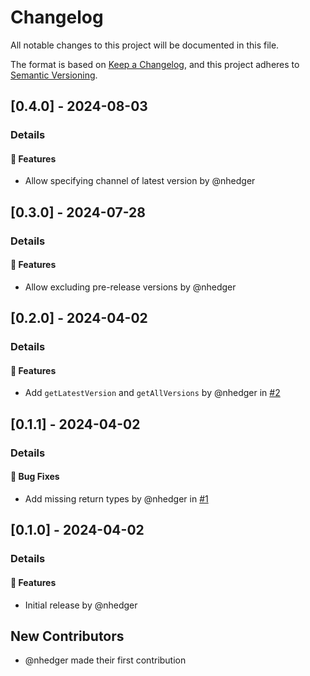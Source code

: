 # Changelog

All notable changes to this project will be documented in this file.

The format is based on [Keep a Changelog](https://keepachangelog.com/en/1.0.0/),
and this project adheres to [Semantic Versioning](https://semver.org/spec/v2.0.0.html).

## [0.4.0] - 2024-08-03
### Details
#### <!-- 0 -->🚀  Features
- Allow specifying channel of latest version by @nhedger

## [0.3.0] - 2024-07-28
### Details
#### <!-- 0 -->🚀  Features
- Allow excluding pre-release versions by @nhedger

## [0.2.0] - 2024-04-02
### Details
#### <!-- 0 -->🚀  Features
- Add `getLatestVersion` and `getAllVersions` by @nhedger in [#2](https://github.com/biomejs/version-utils/pull/2)

## [0.1.1] - 2024-04-02
### Details
#### <!-- 1 -->🐛 Bug Fixes
- Add missing return types by @nhedger in [#1](https://github.com/biomejs/version-utils/pull/1)

## [0.1.0] - 2024-04-02
### Details
#### <!-- 0 -->🚀  Features
- Initial release by @nhedger

## New Contributors
* @nhedger made their first contribution

